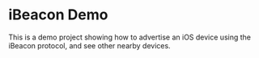 # iBeacon Demo

This is a demo project showing how to advertise an iOS device using the iBeacon protocol, and see other nearby devices.
